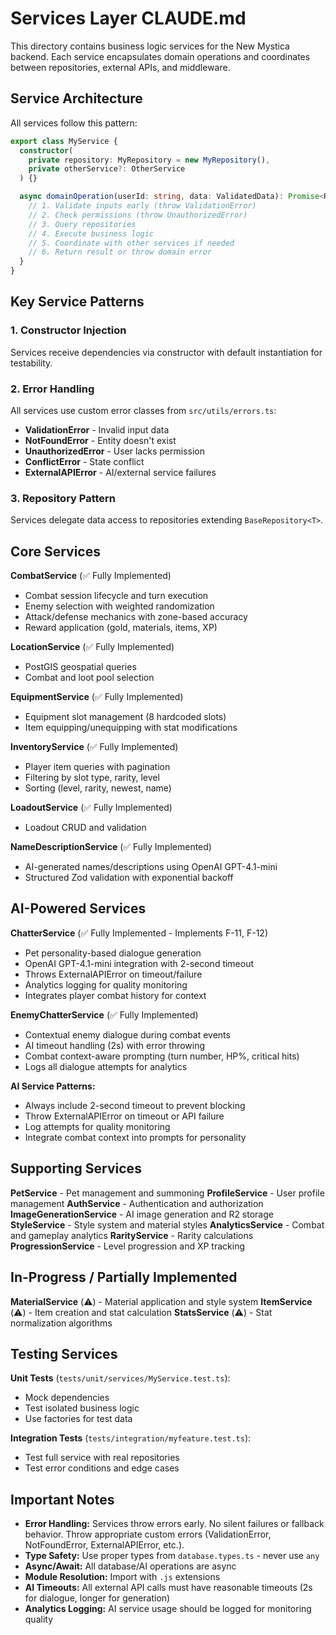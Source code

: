 # Services Layer CLAUDE.md

This directory contains business logic services for the New Mystica backend. Each service encapsulates domain operations and coordinates between repositories, external APIs, and middleware.

## Service Architecture

All services follow this pattern:

```typescript
export class MyService {
  constructor(
    private repository: MyRepository = new MyRepository(),
    private otherService?: OtherService
  ) {}

  async domainOperation(userId: string, data: ValidatedData): Promise<Result> {
    // 1. Validate inputs early (throw ValidationError)
    // 2. Check permissions (throw UnauthorizedError)
    // 3. Query repositories
    // 4. Execute business logic
    // 5. Coordinate with other services if needed
    // 6. Return result or throw domain error
  }
}
```

## Key Service Patterns

### 1. Constructor Injection
Services receive dependencies via constructor with default instantiation for testability.

### 2. Error Handling
All services use custom error classes from `src/utils/errors.ts`:
- **ValidationError** - Invalid input data
- **NotFoundError** - Entity doesn't exist
- **UnauthorizedError** - User lacks permission
- **ConflictError** - State conflict
- **ExternalAPIError** - AI/external service failures

### 3. Repository Pattern
Services delegate data access to repositories extending `BaseRepository<T>`.

## Core Services

**CombatService** (✅ Fully Implemented)
- Combat session lifecycle and turn execution
- Enemy selection with weighted randomization
- Attack/defense mechanics with zone-based accuracy
- Reward application (gold, materials, items, XP)

**LocationService** (✅ Fully Implemented)
- PostGIS geospatial queries
- Combat and loot pool selection

**EquipmentService** (✅ Fully Implemented)
- Equipment slot management (8 hardcoded slots)
- Item equipping/unequipping with stat modifications

**InventoryService** (✅ Fully Implemented)
- Player item queries with pagination
- Filtering by slot type, rarity, level
- Sorting (level, rarity, newest, name)

**LoadoutService** (✅ Fully Implemented)
- Loadout CRUD and validation

**NameDescriptionService** (✅ Fully Implemented)
- AI-generated names/descriptions using OpenAI GPT-4.1-mini
- Structured Zod validation with exponential backoff

## AI-Powered Services

**ChatterService** (✅ Fully Implemented - Implements F-11, F-12)
- Pet personality-based dialogue generation
- OpenAI GPT-4.1-mini integration with 2-second timeout
- Throws ExternalAPIError on timeout/failure
- Analytics logging for quality monitoring
- Integrates player combat history for context

**EnemyChatterService** (✅ Fully Implemented)
- Contextual enemy dialogue during combat events
- AI timeout handling (2s) with error throwing
- Combat context-aware prompting (turn number, HP%, critical hits)
- Logs all dialogue attempts for analytics

**AI Service Patterns:**
- Always include 2-second timeout to prevent blocking
- Throw ExternalAPIError on timeout or API failure
- Log attempts for quality monitoring
- Integrate combat context into prompts for personality

## Supporting Services

**PetService** - Pet management and summoning
**ProfileService** - User profile management
**AuthService** - Authentication and authorization
**ImageGenerationService** - AI image generation and R2 storage
**StyleService** - Style system and material styles
**AnalyticsService** - Combat and gameplay analytics
**RarityService** - Rarity calculations
**ProgressionService** - Level progression and XP tracking

## In-Progress / Partially Implemented

**MaterialService** (⚠️) - Material application and style system
**ItemService** (⚠️) - Item creation and stat calculation
**StatsService** (⚠️) - Stat normalization algorithms

## Testing Services

**Unit Tests** (`tests/unit/services/MyService.test.ts`):
- Mock dependencies
- Test isolated business logic
- Use factories for test data

**Integration Tests** (`tests/integration/myfeature.test.ts`):
- Test full service with real repositories
- Test error conditions and edge cases

## Important Notes

- **Error Handling:** Services throw errors early. No silent failures or fallback behavior. Throw appropriate custom errors (ValidationError, NotFoundError, ExternalAPIError, etc.).
- **Type Safety:** Use proper types from `database.types.ts` - never use `any`
- **Async/Await:** All database/AI operations are async
- **Module Resolution:** Import with `.js` extensions
- **AI Timeouts:** All external API calls must have reasonable timeouts (2s for dialogue, longer for generation)
- **Analytics Logging:** AI service usage should be logged for monitoring quality
